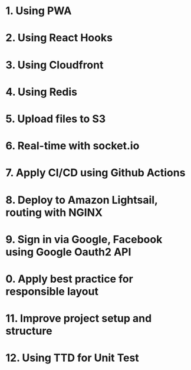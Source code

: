 # 1. Using PWA
# 2. Using React Hooks
# 3. Using Cloudfront
# 4. Using Redis
# 5. Upload files to S3
# 6. Real-time with socket.io
# 7. Apply CI/CD using Github Actions
# 8. Deploy to Amazon Lightsail, routing with NGINX
# 9. Sign in via Google, Facebook using Google Oauth2 API
# 0. Apply best practice for responsible layout
# 11. Improve project setup and structure
# 12. Using TTD for Unit Test